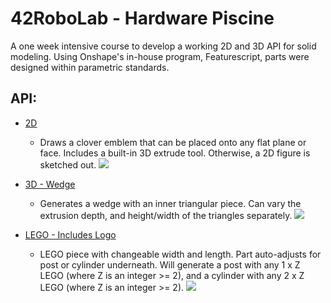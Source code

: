 # 42RoboLab - Hardware Piscine
A one week intensive course to develop a working 2D and 3D API for solid modeling.  Using Onshape's in-house program, Featurescript, parts were designed within parametric standards.

## API:
   * [2D](https://cad.onshape.com/documents/937545479d56780f57c907dc/w/889edb79cb60ba7ac82416d5/e/2f0649118e67d02ee5240aad)
       * Draws a clover emblem that can be placed onto any flat plane or face.  Includes a built-in
       3D extrude tool.  Otherwise, a 2D figure is sketched out.
   ![](https://github.com/Zeroays/Hardware-Piscine/blob/master/png/2D%20-%20Clover.gif)
        
   * [3D - Wedge](https://cad.onshape.com/documents/cce318e753f8c4b75c7669de/w/6a272cb8770562b36c794300/e/b4d920ed6ee797d30feaea06)
       * Generates a wedge with an inner triangular piece.  Can vary the extrusion depth, and height/width of the triangles separately.
   ![](https://github.com/Zeroays/Hardware-Piscine/blob/master/png/3D%20-%20Wedge.gif)
        
   * [LEGO - Includes Logo](https://cad.onshape.com/documents/df635ee368f6edab06b6662d/w/ba6982468e7fdae542cadf5a/e/ec1f111f122f39ea2600797f)
    
       * LEGO piece with changeable width and length.  Part auto-adjusts for post or cylinder underneath.
       Will generate a post with any 1 x Z LEGO (where Z is an integer >= 2), and a cylinder with any
       2 x Z LEGO (where Z is an integer >= 2).
   ![](https://github.com/Zeroays/Hardware-Piscine/blob/master/png/LEGO.gif)
    
